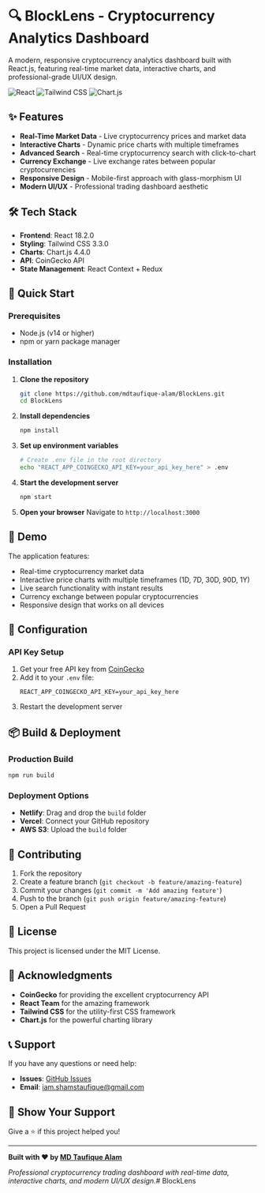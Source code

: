 # 🔍 BlockLens - Cryptocurrency Analytics Dashboard

A modern, responsive cryptocurrency analytics dashboard built with React.js, featuring real-time market data, interactive charts, and professional-grade UI/UX design.

![React](https://img.shields.io/badge/React-18.2.0-blue?style=for-the-badge&logo=react)
![Tailwind CSS](https://img.shields.io/badge/Tailwind_CSS-3.3.0-38B2AC?style=for-the-badge&logo=tailwind-css)
![Chart.js](https://img.shields.io/badge/Chart.js-4.4.0-FF6384?style=for-the-badge&logo=chart.js)

## ✨ Features

- **Real-Time Market Data** - Live cryptocurrency prices and market data
- **Interactive Charts** - Dynamic price charts with multiple timeframes
- **Advanced Search** - Real-time cryptocurrency search with click-to-chart
- **Currency Exchange** - Live exchange rates between popular cryptocurrencies
- **Responsive Design** - Mobile-first approach with glass-morphism UI
- **Modern UI/UX** - Professional trading dashboard aesthetic

## 🛠️ Tech Stack

- **Frontend**: React 18.2.0
- **Styling**: Tailwind CSS 3.3.0
- **Charts**: Chart.js 4.4.0
- **API**: CoinGecko API
- **State Management**: React Context + Redux

## 🚀 Quick Start

### Prerequisites
- Node.js (v14 or higher)
- npm or yarn package manager

### Installation

1. **Clone the repository**
   ```bash
   git clone https://github.com/mdtaufique-alam/BlockLens.git
   cd BlockLens
   ```

2. **Install dependencies**
   ```bash
   npm install
   ```

3. **Set up environment variables**
   ```bash
   # Create .env file in the root directory
   echo "REACT_APP_COINGECKO_API_KEY=your_api_key_here" > .env
   ```

4. **Start the development server**
   ```bash
   npm start
   ```

5. **Open your browser**
   Navigate to `http://localhost:3000`

## 📱 Demo

The application features:
- Real-time cryptocurrency market data
- Interactive price charts with multiple timeframes (1D, 7D, 30D, 90D, 1Y)
- Live search functionality with instant results
- Currency exchange between popular cryptocurrencies
- Responsive design that works on all devices

## 🔧 Configuration

### API Key Setup
1. Get your free API key from [CoinGecko](https://www.coingecko.com/en/api)
2. Add it to your `.env` file:
   ```
   REACT_APP_COINGECKO_API_KEY=your_api_key_here
   ```
3. Restart the development server

## 📦 Build & Deployment

### Production Build
```bash
npm run build
```

### Deployment Options
- **Netlify**: Drag and drop the `build` folder
- **Vercel**: Connect your GitHub repository
- **AWS S3**: Upload the `build` folder

## 🤝 Contributing

1. Fork the repository
2. Create a feature branch (`git checkout -b feature/amazing-feature`)
3. Commit your changes (`git commit -m 'Add amazing feature'`)
4. Push to the branch (`git push origin feature/amazing-feature`)
5. Open a Pull Request

## 📄 License

This project is licensed under the MIT License.

## 🙏 Acknowledgments

- **CoinGecko** for providing the excellent cryptocurrency API
- **React Team** for the amazing framework
- **Tailwind CSS** for the utility-first CSS framework
- **Chart.js** for the powerful charting library

## 📞 Support

If you have any questions or need help:

- **Issues**: [GitHub Issues](https://github.com/mdtaufique-alam/BlockLens/issues)
- **Email**: iam.shamstaufique@gmail.com

## 🌟 Show Your Support

Give a ⭐️ if this project helped you!

---

**Built with ❤️ by [MD Taufique Alam](https://github.com/mdtaufique-alam)**

*Professional cryptocurrency trading dashboard with real-time data, interactive charts, and modern UI/UX design.*# BlockLens
